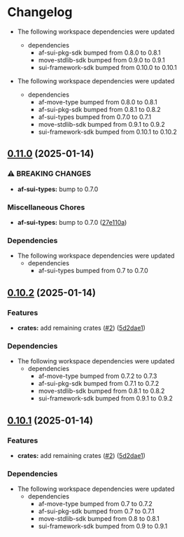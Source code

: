 # Changelog

* The following workspace dependencies were updated
  * dependencies
    * af-sui-pkg-sdk bumped from 0.8.0 to 0.8.1
    * move-stdlib-sdk bumped from 0.9.0 to 0.9.1
    * sui-framework-sdk bumped from 0.10.0 to 0.10.1

* The following workspace dependencies were updated
  * dependencies
    * af-move-type bumped from 0.8.0 to 0.8.1
    * af-sui-pkg-sdk bumped from 0.8.1 to 0.8.2
    * af-sui-types bumped from 0.7.0 to 0.7.1
    * move-stdlib-sdk bumped from 0.9.1 to 0.9.2
    * sui-framework-sdk bumped from 0.10.1 to 0.10.2

## [0.11.0](https://github.com/AftermathFinance/aftermath-sdk-rust/compare/af-faucet-v0.10.2...af-faucet-v0.11.0) (2025-01-14)


### ⚠ BREAKING CHANGES

* **af-sui-types:** bump to 0.7.0

### Miscellaneous Chores

* **af-sui-types:** bump to 0.7.0 ([27e110a](https://github.com/AftermathFinance/aftermath-sdk-rust/commit/27e110a9455d4a1b9c4d9c1a9e4e0c85728a1e96))


### Dependencies

* The following workspace dependencies were updated
  * dependencies
    * af-sui-types bumped from 0.7 to 0.7.0

## [0.10.2](https://github.com/AftermathFinance/aftermath-sdk-rust/compare/af-faucet-v0.10.1...af-faucet-v0.10.2) (2025-01-14)


### Features

* **crates:** add remaining crates ([#2](https://github.com/AftermathFinance/aftermath-sdk-rust/issues/2)) ([5d2dae1](https://github.com/AftermathFinance/aftermath-sdk-rust/commit/5d2dae1392de8ed6a5af63a0e559bd3416112b35))


### Dependencies

* The following workspace dependencies were updated
  * dependencies
    * af-move-type bumped from 0.7.2 to 0.7.3
    * af-sui-pkg-sdk bumped from 0.7.1 to 0.7.2
    * move-stdlib-sdk bumped from 0.8.1 to 0.8.2
    * sui-framework-sdk bumped from 0.9.1 to 0.9.2

## [0.10.1](https://github.com/AftermathFinance/aftermath-sdk-rust/compare/af-faucet-v0.10.0...af-faucet-v0.10.1) (2025-01-14)


### Features

* **crates:** add remaining crates ([#2](https://github.com/AftermathFinance/aftermath-sdk-rust/issues/2)) ([5d2dae1](https://github.com/AftermathFinance/aftermath-sdk-rust/commit/5d2dae1392de8ed6a5af63a0e559bd3416112b35))


### Dependencies

* The following workspace dependencies were updated
  * dependencies
    * af-move-type bumped from 0.7 to 0.7.2
    * af-sui-pkg-sdk bumped from 0.7 to 0.7.1
    * move-stdlib-sdk bumped from 0.8 to 0.8.1
    * sui-framework-sdk bumped from 0.9 to 0.9.1
